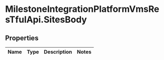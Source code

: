 # MilestoneIntegrationPlatformVmsResTfulApi.SitesBody

## Properties
Name | Type | Description | Notes
------------ | ------------- | ------------- | -------------
